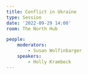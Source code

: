 ```yaml
---
title: Conflict in Ukraine
type: Session
date: '2022-09-29 14:00'
room: The North Hub

people:
    moderators:
        - Susan Wolfinbarger
    speakers:
        - Holly Krambeck
---
```


